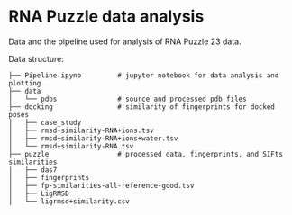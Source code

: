 # RNA Puzzle data analysis

Data and the pipeline used for analysis of RNA Puzzle 23 data.

Data structure:

```
├── Pipeline.ipynb         # jupyter notebook for data analysis and plotting
├── data
│   └── pdbs               # source and processed pdb files
├── docking                # similarity of fingerprints for docked poses
│   ├── case_study
│   ├── rmsd+similarity-RNA+ions.tsv
│   ├── rmsd+similarity-RNA+ions+water.tsv
│   └── rmsd+similarity-RNA.tsv
├── puzzle                 # processed data, fingerprints, and SIFts similarities
│   ├── das7
│   ├── fingerprints
│   ├── fp-similarities-all-reference-good.tsv
│   ├── LigRMSD
│   └── ligrmsd+similarity.csv
```

